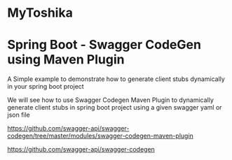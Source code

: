 # MyToshika

# Spring Boot - Swagger CodeGen using Maven Plugin
A Simple example to demonstrate how to generate client stubs dynamically in your spring boot project

We will see how to use Swagger Codegen Maven Plugin to dynamically generate client stubs in spring boot project using a given swagger yaml or json file

https://github.com/swagger-api/swagger-codegen/tree/master/modules/swagger-codegen-maven-plugin

https://github.com/swagger-api/swagger-codegen
